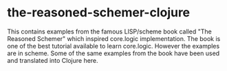 the-reasoned-schemer-clojure
============================

This contains examples from the famous LISP/scheme book called "The Reasoned Schemer" which inspired core.logic implementation. The book is one of the best tutorial available to learn core.logic. However the examples are in scheme. Some of the same examples from the book have been used and translated into Clojure here.